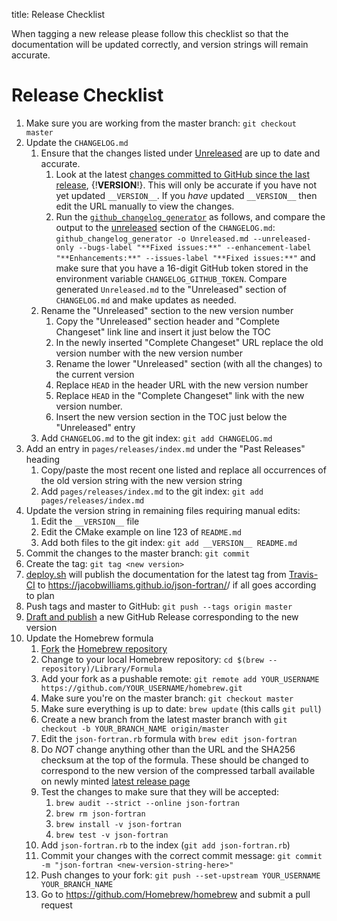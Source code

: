 title: Release Checklist

When tagging a new release please follow this checklist so that the
documentation will be updated correctly, and version strings will
remain accurate.

# Release Checklist

 1. Make sure you are working from the master branch: `git checkout master`
 1. Update the `CHANGELOG.md`
	 1. Ensure that the changes listed under
        [Unreleased](|url|/page/releases/index.html#unreleased) are up
        to date and accurate.
	     1. Look at the latest [changes committed to GitHub since the
            last release](https://github.com/jacobwilliams/json-fortran/compare/{!__VERSION__!}...HEAD),
            {!__VERSION__!}. This will only be accurate if you have
            not yet updated `__VERSION__`. If you *have* updated
            `__VERSION__` then edit the URL manually to view the
            changes.
		 1. Run the
            [`github_changelog_generator`](https://github.com/skywinder/github-changelog-generator)
            as follows, and compare the output to the
            [unreleased](|url|/page/releases/index.html#unreleased)
            section of the `CHANGELOG.md`:
			`github_changelog_generator -o Unreleased.md
            --unreleased-only --bugs-label "**Fixed issues:**"
            --enhancement-label "**Enhancements:**" --issues-label
            "**Fixed issues:**"` and make sure that you have a
            16-digit GitHub token stored in the environment variable
            `CHANGELOG_GITHUB_TOKEN`. Compare generated
            `Unreleased.md` to the "Unreleased" section of
            `CHANGELOG.md` and make updates as needed.
	 1. Rename the "Unreleased" section to the new version number
		 1. Copy the "Unreleased" section header and "Complete
            Changeset" link line and insert it just below the TOC
		 1. In the newly inserted "Complete Changeset" URL replace the
            old version number with the new version number
	     1. Rename the lower "Unreleased" section (with all the
            changes) to the current version
		 1. Replace `HEAD` in the header URL with the new version
            number
		 1. Replace `HEAD` in the "Complete Changeset" link with the
		    new version number.
		 1. Insert the new version section in the TOC just below the
            "Unreleased" entry
	 1. Add `CHANGELOG.md` to the git index: `git add CHANGELOG.md`
 1. Add an entry in `pages/releases/index.md` under the "Past
    Releases" heading
     1. Copy/paste the most recent one listed and replace all
        occurrences of the old version string with the new version
        string
	 1. Add `pages/releases/index.md` to the git index: `git add pages/releases/index.md`
 1. Update the version string in remaining files requiring manual edits:
     1. Edit the `__VERSION__` file
     1. Edit the CMake example on line 123 of `README.md`
	 1. Add both files to the git index: `git add __VERSION__
     README.md`
 1. Commit the changes to the master branch: `git commit`
 1. Create the tag: `git tag <new version>`
 1. [deploy.sh](deploy.sh.html) will publish the documentation for the
    latest tag from
    [Travis-CI](https://travis-ci.org/jacobwilliams/json-fortran) to
    https://jacobwilliams.github.io/json-fortran/<version>/ if all
    goes according to plan
 1. Push tags and master to GitHub: `git push --tags origin master`
 1. [Draft and publish](https://github.com/jacobwilliams/json-fortran/releases/new)
    a new GitHub Release corresponding to the new version
 1. Update the Homebrew formula
     1. [Fork](https://github.com/Homebrew/homebrew#fork-destination-box)
        the
        [Homebrew repository](https://github.com/Homebrew/homebrew)
	 1. Change to your local Homebrew repository: `cd $(brew
        --repository)/Library/Formula`
	 1. Add your fork as a pushable remote: `git remote add
        YOUR_USERNAME https://github.com/YOUR_USERNAME/homebrew.git`
	 1. Make sure you're on the master branch: `git checkout master`
	 1. Make sure everything is up to date: `brew update` (this calls
        `git pull`)
	 1. Create a new branch from the latest master branch with `git
        checkout -b YOUR_BRANCH_NAME origin/master`
	 1. Edit the `json-fortran.rb` formula with `brew edit
        json-fortran`
	 1. Do *NOT* change anything other than the URL and the SHA256
        checksum at the top of the formula. These should be changed to
        correspond to the new version of the compressed tarball
        available on newly minted
        [latest release page](https://github.com/jacobwilliams/json-fortran/releases/latest)
	 1. Test the changes to make sure that they will be accepted:
         1. `brew audit --strict --online json-fortran`
		 1. `brew rm json-fortran`
		 1. `brew install -v json-fortran`
		 1. `brew test -v json-fortran`
	 1. Add `json-fortran.rb` to the index (`git add json-fortran.rb`)
	 1. Commit your changes with the correct commit message: `git
        commit -m "json-fortran <new-version-string-here>"`
	 1. Push changes to your fork: `git push --set-upstream
        YOUR_USERNAME YOUR_BRANCH_NAME`
     1. Go to <https://github.com/Homebrew/homebrew> and submit a pull
        request
